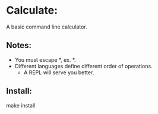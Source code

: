# Calculate:
A basic command line calculator.

## Notes:
- You must escape *, ex. \*.
- Different languages define different order of operations.
    - A REPL will serve you better.

## Install:
make install
